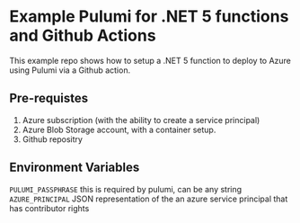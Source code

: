 # Example Pulumi for .NET 5 functions and Github Actions

This example repo shows how to setup a .NET 5 function to deploy to Azure using Pulumi via a Github action.

## Pre-requistes

1. Azure subscription (with the ability to create a service principal)
2. Azure Blob Storage account, with a container setup. 
3. Github repositry

## Environment Variables

`PULUMI_PASSPHRASE` this is required by pulumi, can be any string
`AZURE_PRINCIPAL` JSON representation of the an azure service principal that has contributor rights
